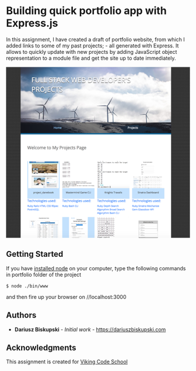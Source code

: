 # Building quick portfolio app with Express.js

In this assignment, I have created a draft of portfolio website, from which I added links to some of my past projects; - all generated with Express. It allows to quickly update with new projects by adding JavaScript object representation to a module file and get the site up to date immediately.

![main page](/portfolio/portfolio.png)

## Getting Started

If you have [installed node](https://nodejs.org/en/download/) on your computer, type the following commands in portfolio folder of the project

```
$ node ./bin/www
```

and then fire up your browser on //localhost:3000


## Authors

* **Dariusz Biskupski** - *Initial work* - https://dariuszbiskupski.com


## Acknowledgments

This assignment is created for [Viking Code School](https://www.vikingcodeschool.com/)
